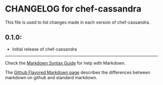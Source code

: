 # CHANGELOG for chef-cassandra

This file is used to list changes made in each version of chef-cassandra.

## 0.1.0:

* Initial release of chef-cassandra

- - - 
Check the [Markdown Syntax Guide](http://daringfireball.net/projects/markdown/syntax) for help with Markdown.

The [Github Flavored Markdown page](http://github.github.com/github-flavored-markdown/) describes the differences between markdown on github and standard markdown.
